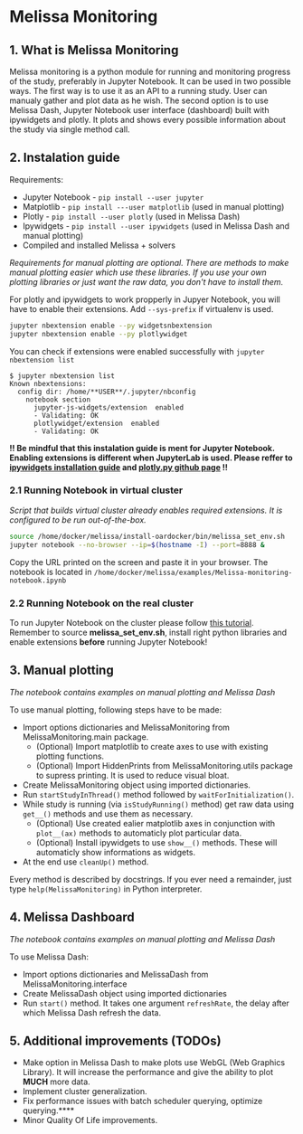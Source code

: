 # Melissa Monitoring

## 1. What is Melissa Monitoring

Melissa monitoring is a python module for running and monitoring progress of the study, preferably in Jupyter Notebook. It can be used in two possible ways. The first way is to use it as an API to a running study. User can manualy gather and plot data as he wish. The second option is to use Melissa Dash, Jupyter Notebook user interface (dashboard) built with ipywidgets and plotly. It plots and shows every possible information about the study via single method call.

## 2. Instalation guide

Requirements:
*  Jupyter Notebook - `pip install --user jupyter`
*  Matplotlib - `pip install ---user matplotlib` (used in manual plotting)
*  Plotly - `pip install --user plotly` (used in Melissa Dash)
*  Ipywidgets - `pip install --user ipywidgets` (used in Melissa Dash and manual plotting)
*  Compiled and installed Melissa + solvers

*Requirements for manual plotting are optional. There are methods to make manual plotting easier which use these libraries. If you use your own plotting libraries or just want the raw data, you don't have to install them.*

For plotly and ipywidgets to work propperly in Jupyer Notebook, you will have to enable their extensions. Add `--sys-prefix` if virtualenv is used.

```bash
jupyter nbextension enable --py widgetsnbextension
jupyter nbextension enable --py plotlywidget
```

You can check if extensions were enabled successfully with `jupyter nbextension list`

```
$ jupyter nbextension list
Known nbextensions:
  config dir: /home/**USER**/.jupyter/nbconfig
    notebook section
      jupyter-js-widgets/extension  enabled 
      - Validating: OK
      plotlywidget/extension  enabled 
      - Validating: OK
```

**!! Be mindful that this instalation guide is ment for Jupyter Notebook. Enabling extensions is different when JupyterLab is used. Please reffer to [ipywidgets installation guide](https://ipywidgets.readthedocs.io/en/latest/user_install.html#installing-the-jupyterlab-extension) and [plotly.py github page](https://github.com/plotly/plotly.py#jupyterlab-support-python-35)  !!**

### 2.1 Running Notebook in virtual cluster

*Script that builds virtual cluster already enables required extensions. It is configured to be run out-of-the-box.*

```bash
source /home/docker/melissa/install-oardocker/bin/melissa_set_env.sh
jupyter notebook --no-browser --ip=$(hostname -I) --port=8888 &
```
Copy the URL printed on the screen and paste it in your browser. The notebook is located in `/home/docker/melissa/examples/Melissa-monitoring-notebook.ipynb`

### 2.2 Running Notebook on the real cluster

To run Jupyter Notebook on the cluster please follow [this tutorial](https://oncomputingwell.princeton.edu/2018/05/jupyter-on-the-cluster/). Remember to source **melissa_set_env.sh**, install right python libraries and enable extensions **before** running Jupyter Notebook!

## 3. Manual plotting

*The notebook contains examples on manual plotting and Melissa Dash*

To use manual plotting, following steps have to be made:

* Import options dictionaries and MelissaMonitoring from MelissaMonitoring.main package.
  * (Optional) Import matplotlib to create axes to use with existing plotting functions.
  * (Optional) Import HiddenPrints from MelissaMonitoring.utils package to supress printing. It is used to reduce visual bloat.
* Create MelissaMonitoring object using imported dictionaries.
* Run `startStudyInThread()` method followed by `waitForInitialization()`.
* While study is running (via `isStudyRunning()` method) get raw data using `get__()` methods and use them as necessary.
  * (Optional) Use created ealier matplotlib axes in conjunction with `plot__(ax)` methods to automaticly plot particular data.
  * (Optional) Install ipywidgets to use `show__()` methods. These will automaticly show informations as widgets.
* At the end use `cleanUp()` method.

Every method is described by docstrings. If you ever need a remainder, just type `help(MelissaMonitoring)` in Python interpreter.

## 4. Melissa Dashboard

*The notebook contains examples on manual plotting and Melissa Dash*

To use Melissa Dash:
* Import options dictionaries and MelissaDash from MelissaMonitoring.interface
* Create MelissaDash object using imported dictionaries
* Run `start()` method. It takes one argument `refreshRate`, the delay after which Melissa Dash refresh the data.

## 5. Additional improvements (TODOs)

* Make option in Melissa Dash to make plots use WebGL (Web Graphics Library). It will increase the performance and give the ability to plot **MUCH** more data.
* Implement cluster generalization.
* Fix performance issues with batch scheduler querying, optimize querying.****
* Minor Quality Of Life improvements.